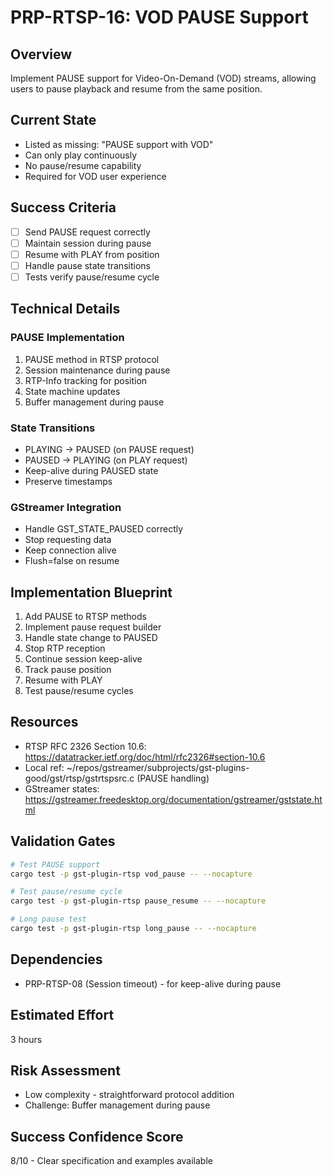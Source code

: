 # PRP-RTSP-16: VOD PAUSE Support

## Overview
Implement PAUSE support for Video-On-Demand (VOD) streams, allowing users to pause playback and resume from the same position.

## Current State
- Listed as missing: "PAUSE support with VOD"
- Can only play continuously
- No pause/resume capability
- Required for VOD user experience

## Success Criteria
- [ ] Send PAUSE request correctly
- [ ] Maintain session during pause
- [ ] Resume with PLAY from position
- [ ] Handle pause state transitions
- [ ] Tests verify pause/resume cycle

## Technical Details

### PAUSE Implementation
1. PAUSE method in RTSP protocol
2. Session maintenance during pause
3. RTP-Info tracking for position
4. State machine updates
5. Buffer management during pause

### State Transitions
- PLAYING -> PAUSED (on PAUSE request)
- PAUSED -> PLAYING (on PLAY request)
- Keep-alive during PAUSED state
- Preserve timestamps

### GStreamer Integration
- Handle GST_STATE_PAUSED correctly
- Stop requesting data
- Keep connection alive
- Flush=false on resume

## Implementation Blueprint
1. Add PAUSE to RTSP methods
2. Implement pause request builder
3. Handle state change to PAUSED
4. Stop RTP reception
5. Continue session keep-alive
6. Track pause position
7. Resume with PLAY
8. Test pause/resume cycles

## Resources
- RTSP RFC 2326 Section 10.6: https://datatracker.ietf.org/doc/html/rfc2326#section-10.6
- Local ref: ~/repos/gstreamer/subprojects/gst-plugins-good/gst/rtsp/gstrtspsrc.c (PAUSE handling)
- GStreamer states: https://gstreamer.freedesktop.org/documentation/gstreamer/gststate.html

## Validation Gates
```bash
# Test PAUSE support
cargo test -p gst-plugin-rtsp vod_pause -- --nocapture

# Test pause/resume cycle
cargo test -p gst-plugin-rtsp pause_resume -- --nocapture

# Long pause test
cargo test -p gst-plugin-rtsp long_pause -- --nocapture
```

## Dependencies
- PRP-RTSP-08 (Session timeout) - for keep-alive during pause

## Estimated Effort
3 hours

## Risk Assessment
- Low complexity - straightforward protocol addition
- Challenge: Buffer management during pause

## Success Confidence Score
8/10 - Clear specification and examples available